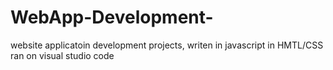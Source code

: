 # WebApp-Development-
website applicatoin development projects, writen in javascript in HMTL/CSS ran on visual studio code

